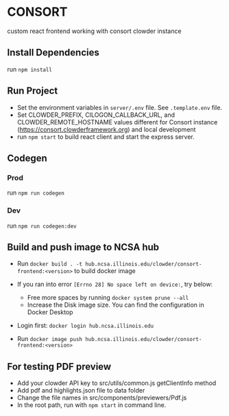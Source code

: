 # CONSORT

custom react frontend working with consort clowder instance

## Install Dependencies

run `npm install`

## Run Project

- Set the environment variables in `server/.env` file. See `.template.env` file.
- Set CLOWDER_PREFIX, CILOGON_CALLBACK_URL, and CLOWDER_REMOTE_HOSTNAME values different for Consort instance (https://consort.clowderframework.org) and local development
- run `npm start` to build react client and start the express server.

## Codegen

### Prod

run `npm run codegen`

### Dev

run `npm run codegen:dev`

## Build and push image to NCSA hub

- Run `docker build . -t hub.ncsa.illinois.edu/clowder/consort-frontend:<version>` to build docker image
- If you ran into error `[Errno 28] No space left on device:`, try below:
    - Free more spaces by running `docker system prune --all`
    - Increase the Disk image size. You can find the configuration in Docker Desktop

- Login first: `docker login hub.ncsa.illinois.edu`
- Run `docker image push hub.ncsa.illinois.edu/clowder/consort-frontend:<version>`


## For testing PDF preview
- Add your clowder API key to src/utils/common.js getClientInfo method
- Add pdf and highlights.json file to data folder
- Change the file names in src/components/previewers/Pdf.js
- In the root path, run with `npm start` in command line.
